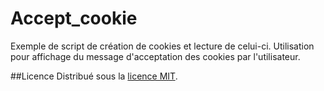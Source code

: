 # Accept_cookie #
Exemple de script de création de cookies et lecture de celui-ci. Utilisation pour affichage du message d'acceptation des cookies par l'utilisateur.

##Licence
Distribué sous la [licence MIT](https://opensource.org/licenses/MIT).
